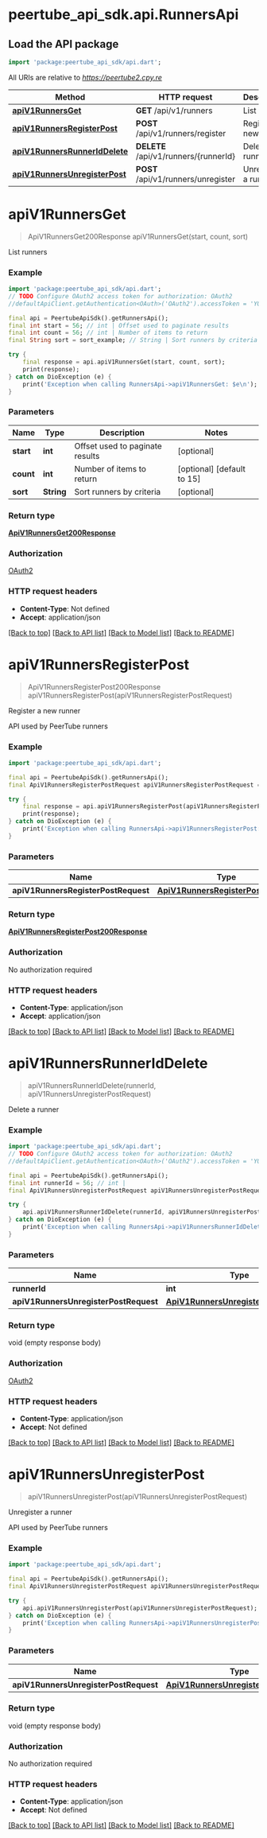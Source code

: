 # peertube_api_sdk.api.RunnersApi

## Load the API package
```dart
import 'package:peertube_api_sdk/api.dart';
```

All URIs are relative to *https://peertube2.cpy.re*

Method | HTTP request | Description
------------- | ------------- | -------------
[**apiV1RunnersGet**](RunnersApi.md#apiv1runnersget) | **GET** /api/v1/runners | List runners
[**apiV1RunnersRegisterPost**](RunnersApi.md#apiv1runnersregisterpost) | **POST** /api/v1/runners/register | Register a new runner
[**apiV1RunnersRunnerIdDelete**](RunnersApi.md#apiv1runnersrunneriddelete) | **DELETE** /api/v1/runners/{runnerId} | Delete a runner
[**apiV1RunnersUnregisterPost**](RunnersApi.md#apiv1runnersunregisterpost) | **POST** /api/v1/runners/unregister | Unregister a runner


# **apiV1RunnersGet**
> ApiV1RunnersGet200Response apiV1RunnersGet(start, count, sort)

List runners

### Example
```dart
import 'package:peertube_api_sdk/api.dart';
// TODO Configure OAuth2 access token for authorization: OAuth2
//defaultApiClient.getAuthentication<OAuth>('OAuth2').accessToken = 'YOUR_ACCESS_TOKEN';

final api = PeertubeApiSdk().getRunnersApi();
final int start = 56; // int | Offset used to paginate results
final int count = 56; // int | Number of items to return
final String sort = sort_example; // String | Sort runners by criteria

try {
    final response = api.apiV1RunnersGet(start, count, sort);
    print(response);
} catch on DioException (e) {
    print('Exception when calling RunnersApi->apiV1RunnersGet: $e\n');
}
```

### Parameters

Name | Type | Description  | Notes
------------- | ------------- | ------------- | -------------
 **start** | **int**| Offset used to paginate results | [optional] 
 **count** | **int**| Number of items to return | [optional] [default to 15]
 **sort** | **String**| Sort runners by criteria | [optional] 

### Return type

[**ApiV1RunnersGet200Response**](ApiV1RunnersGet200Response.md)

### Authorization

[OAuth2](../README.md#OAuth2)

### HTTP request headers

 - **Content-Type**: Not defined
 - **Accept**: application/json

[[Back to top]](#) [[Back to API list]](../README.md#documentation-for-api-endpoints) [[Back to Model list]](../README.md#documentation-for-models) [[Back to README]](../README.md)

# **apiV1RunnersRegisterPost**
> ApiV1RunnersRegisterPost200Response apiV1RunnersRegisterPost(apiV1RunnersRegisterPostRequest)

Register a new runner

API used by PeerTube runners

### Example
```dart
import 'package:peertube_api_sdk/api.dart';

final api = PeertubeApiSdk().getRunnersApi();
final ApiV1RunnersRegisterPostRequest apiV1RunnersRegisterPostRequest = ; // ApiV1RunnersRegisterPostRequest | 

try {
    final response = api.apiV1RunnersRegisterPost(apiV1RunnersRegisterPostRequest);
    print(response);
} catch on DioException (e) {
    print('Exception when calling RunnersApi->apiV1RunnersRegisterPost: $e\n');
}
```

### Parameters

Name | Type | Description  | Notes
------------- | ------------- | ------------- | -------------
 **apiV1RunnersRegisterPostRequest** | [**ApiV1RunnersRegisterPostRequest**](ApiV1RunnersRegisterPostRequest.md)|  | [optional] 

### Return type

[**ApiV1RunnersRegisterPost200Response**](ApiV1RunnersRegisterPost200Response.md)

### Authorization

No authorization required

### HTTP request headers

 - **Content-Type**: application/json
 - **Accept**: application/json

[[Back to top]](#) [[Back to API list]](../README.md#documentation-for-api-endpoints) [[Back to Model list]](../README.md#documentation-for-models) [[Back to README]](../README.md)

# **apiV1RunnersRunnerIdDelete**
> apiV1RunnersRunnerIdDelete(runnerId, apiV1RunnersUnregisterPostRequest)

Delete a runner

### Example
```dart
import 'package:peertube_api_sdk/api.dart';
// TODO Configure OAuth2 access token for authorization: OAuth2
//defaultApiClient.getAuthentication<OAuth>('OAuth2').accessToken = 'YOUR_ACCESS_TOKEN';

final api = PeertubeApiSdk().getRunnersApi();
final int runnerId = 56; // int | 
final ApiV1RunnersUnregisterPostRequest apiV1RunnersUnregisterPostRequest = ; // ApiV1RunnersUnregisterPostRequest | 

try {
    api.apiV1RunnersRunnerIdDelete(runnerId, apiV1RunnersUnregisterPostRequest);
} catch on DioException (e) {
    print('Exception when calling RunnersApi->apiV1RunnersRunnerIdDelete: $e\n');
}
```

### Parameters

Name | Type | Description  | Notes
------------- | ------------- | ------------- | -------------
 **runnerId** | **int**|  | 
 **apiV1RunnersUnregisterPostRequest** | [**ApiV1RunnersUnregisterPostRequest**](ApiV1RunnersUnregisterPostRequest.md)|  | [optional] 

### Return type

void (empty response body)

### Authorization

[OAuth2](../README.md#OAuth2)

### HTTP request headers

 - **Content-Type**: application/json
 - **Accept**: Not defined

[[Back to top]](#) [[Back to API list]](../README.md#documentation-for-api-endpoints) [[Back to Model list]](../README.md#documentation-for-models) [[Back to README]](../README.md)

# **apiV1RunnersUnregisterPost**
> apiV1RunnersUnregisterPost(apiV1RunnersUnregisterPostRequest)

Unregister a runner

API used by PeerTube runners

### Example
```dart
import 'package:peertube_api_sdk/api.dart';

final api = PeertubeApiSdk().getRunnersApi();
final ApiV1RunnersUnregisterPostRequest apiV1RunnersUnregisterPostRequest = ; // ApiV1RunnersUnregisterPostRequest | 

try {
    api.apiV1RunnersUnregisterPost(apiV1RunnersUnregisterPostRequest);
} catch on DioException (e) {
    print('Exception when calling RunnersApi->apiV1RunnersUnregisterPost: $e\n');
}
```

### Parameters

Name | Type | Description  | Notes
------------- | ------------- | ------------- | -------------
 **apiV1RunnersUnregisterPostRequest** | [**ApiV1RunnersUnregisterPostRequest**](ApiV1RunnersUnregisterPostRequest.md)|  | [optional] 

### Return type

void (empty response body)

### Authorization

No authorization required

### HTTP request headers

 - **Content-Type**: application/json
 - **Accept**: Not defined

[[Back to top]](#) [[Back to API list]](../README.md#documentation-for-api-endpoints) [[Back to Model list]](../README.md#documentation-for-models) [[Back to README]](../README.md)

